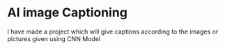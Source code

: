 # AI image Captioning 
 I have made a project which will give captions according to the images or pictures given using CNN Model

